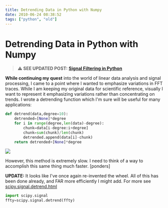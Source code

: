 ```yaml
---
title: Detrending Data in Python with Numpy
date: 2010-06-24 08:38:52
tags: ["python", "old"]
---
```


# Detrending Data in Python with Numpy

> **⚠️ SEE UPDATED POST:** [**Signal Filtering in Python**](https://swharden.com/blog/2020-09-23-signal-filtering-in-python/)

__While continuing my quest__ into the world of linear data analysis and signal processing, I came to a point where I wanted to emphasize variations in FFT traces. While I am keeping my original data for scientific reference, visually I want to represent it emphasizing variations rather than concentrating on trends. I wrote a detrending function which I'm sure will be useful for many applications:

```python
def detrend(data,degree=10):
	detrended=[None]*degree
	for i in range(degree,len(data)-degree):
		chunk=data[i-degree:i+degree]
		chunk=sum(chunk)/len(chunk)
		detrended.append(data[i]-chunk)
	return detrended+[None]*degree
```

<div class="text-center">

![](https://swharden.com/static/2010/06/24/detrend_fft.png)

</div>

However, this method is extremely slow. I need to think of a way to accomplish this same thing much faster. \[ponders\]

__UPDATE:__ It looks like I've once again re-invented the wheel. All of this has been done already, and FAR more efficiently I might add. For more see [scipy.signal.detrend.html](https://docs.scipy.org/doc/scipy/reference/generated/scipy.signal.detrend.html)

```python
import scipy.signal
ffty=scipy.signal.detrend(ffty)
```

